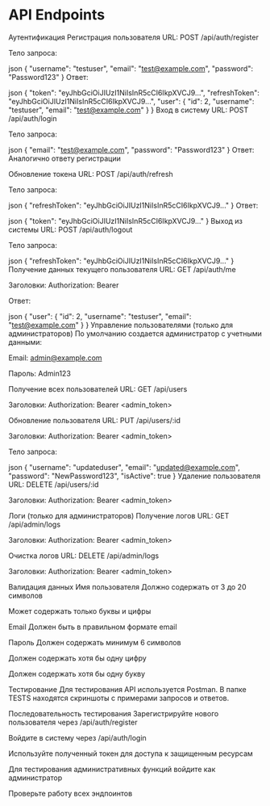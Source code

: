 # API Endpoints
Аутентификация
Регистрация пользователя
URL: POST /api/auth/register

Тело запроса:

json
{
  "username": "testuser",
  "email": "test@example.com",
  "password": "Password123"
}
Ответ:

json
{
  "token": "eyJhbGciOiJIUzI1NiIsInR5cCI6IkpXVCJ9...",
  "refreshToken": "eyJhbGciOiJIUzI1NiIsInR5cCI6IkpXVCJ9...",
  "user": {
    "id": 2,
    "username": "testuser",
    "email": "test@example.com"
  }
}
Вход в систему
URL: POST /api/auth/login

Тело запроса:

json
{
  "email": "test@example.com",
  "password": "Password123"
}
Ответ: Аналогично ответу регистрации

Обновление токена
URL: POST /api/auth/refresh

Тело запроса:

json
{
  "refreshToken": "eyJhbGciOiJIUzI1NiIsInR5cCI6IkpXVCJ9..."
}
Ответ:

json
{
  "token": "eyJhbGciOiJIUzI1NiIsInR5cCI6IkpXVCJ9..."
}
Выход из системы
URL: POST /api/auth/logout

Тело запроса:

json
{
  "refreshToken": "eyJhbGciOiJIUzI1NiIsInR5cCI6IkpXVCJ9..."
}
Получение данных текущего пользователя
URL: GET /api/auth/me

Заголовки: Authorization: Bearer <token>

Ответ:

json
{
  "user": {
    "id": 2,
    "username": "testuser",
    "email": "test@example.com"
  }
}
Управление пользователями (только для администраторов)
По умолчанию создается администратор с учетными данными:

Email: admin@example.com

Пароль: Admin123

Получение всех пользователей
URL: GET /api/users

Заголовки: Authorization: Bearer <admin_token>

Обновление пользователя
URL: PUT /api/users/:id

Заголовки: Authorization: Bearer <admin_token>

Тело запроса:

json
{
  "username": "updateduser",
  "email": "updated@example.com",
  "password": "NewPassword123",
  "isActive": true
}
Удаление пользователя
URL: DELETE /api/users/:id

Заголовки: Authorization: Bearer <admin_token>

Логи (только для администраторов)
Получение логов
URL: GET /api/admin/logs

Заголовки: Authorization: Bearer <admin_token>

Очистка логов
URL: DELETE /api/admin/logs

Заголовки: Authorization: Bearer <admin_token>

Валидация данных
Имя пользователя
Должно содержать от 3 до 20 символов

Может содержать только буквы и цифры

Email
Должен быть в правильном формате email

Пароль
Должен содержать минимум 6 символов

Должен содержать хотя бы одну цифру

Должен содержать хотя бы одну букву

Тестирование
Для тестирования API используется Postman. В папке TESTS находятся скриншоты с примерами запросов и ответов.

Последовательность тестирования
Зарегистрируйте нового пользователя через /api/auth/register

Войдите в систему через /api/auth/login

Используйте полученный токен для доступа к защищенным ресурсам

Для тестирования административных функций войдите как администратор

Проверьте работу всех эндпоинтов
